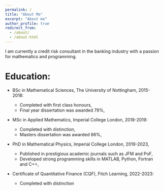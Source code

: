 ```yaml
---
permalink: /
title: "About Me"
excerpt: "About me"
author_profile: true
redirect_from: 
  - /about/
  - /about.html
---
```


I am currently a credit risk consultant in the banking industry with a passion for mathematics and programming.

# Education:

* BSc in Mathematical Sciences, The University of Nottingham, 2015-2018:
  - Completed with first class honours,
  - Final year dissertation was awarded 79%,
  
* MSc in Applied Mathematics, Imperial College London, 2018-2019:
  - Completed with distinction, 
  - Masters dissertation was awarded 86%,
  
* PhD in Mathematical Physics, Imperial College London, 2019-2023,
  - Published in prestigious academic journals such as JFM and PoF,
  - Developed strong programming skills in MATLAB, Python, Fortran and C++,
  
* Certificate of Quantitative Finance (CQF), Fitch Learning, 2022-2023:
  - Completed with distinction
